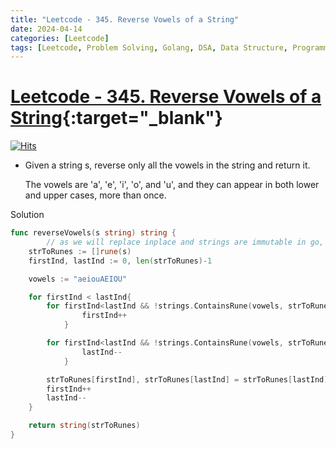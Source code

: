 ```yaml
---
title: "Leetcode - 345. Reverse Vowels of a String"
date: 2024-04-14
categories: [Leetcode]
tags: [Leetcode, Problem Solving, Golang, DSA, Data Structure, Programming, Algorithm, Two Pointer, String]
---
```



# [Leetcode - 345. Reverse Vowels of a String](https://leetcode.com/problems/reverse-vowels-of-a-string/description/){:target="_blank"}
[![Hits](https://hits.sh/mahinops.github.io/posts/leetcode-reverse-vowels-of-a-string.svg)](https://hits.sh/mahinops.github.io/posts/leetcode-reverse-vowels-of-a-string/)


- Given a string s, reverse only all the vowels in the string and return it.

  The vowels are 'a', 'e', 'i', 'o', and 'u', and they can appear in both lower and upper cases, more than once.


Solution

```go
func reverseVowels(s string) string {
    	// as we will replace inplace and strings are immutable in go, hence we converted them to rune
	strToRunes := []rune(s)
	firstInd, lastInd := 0, len(strToRunes)-1

	vowels := "aeiouAEIOU"

	for firstInd < lastInd{
		for firstInd<lastInd && !strings.ContainsRune(vowels, strToRunes[firstInd]){
				firstInd++
			}

		for firstInd<lastInd && !strings.ContainsRune(vowels, strToRunes[lastInd]){
				lastInd--
			}

		strToRunes[firstInd], strToRunes[lastInd] = strToRunes[lastInd], strToRunes[firstInd]
		firstInd++
		lastInd--
	}

	return string(strToRunes) 
}

```
